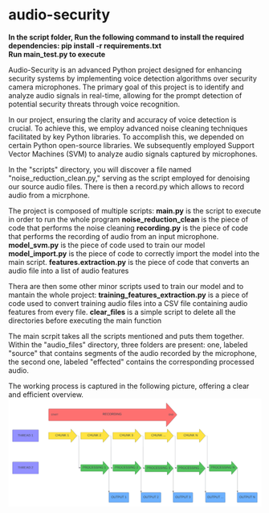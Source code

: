 # audio-security
**In the script folder, Run the following command to install the required dependencies: pip install -r requirements.txt** \
**Run main_test.py to execute**


Audio-Security is an advanced Python project designed for enhancing security systems by implementing voice detection algorithms over security camera microphones. The primary goal of this project is to identify and analyze audio signals in real-time, allowing for the prompt detection of potential security threats through voice recognition.

In our project, ensuring the clarity and accuracy of voice detection is crucial. To achieve this, we employ advanced noise cleaning techniques facilitated by key Python libraries.
To accomplish this, we depended on certain Python open-source libraries.
We subsequently employed Support Vector Machines (SVM) to analyze audio signals captured by microphones.



In the "scripts" directory, you will discover a file named "noise_reduction_clean.py," serving as the script employed for denoising our source audio files. There is then a record.py which allows to record audio from a micrphone.

The project is composed of multiple scripts:
**main.py** is the script to execute in order to run the whole program
**noise_reduction_clean** is the piece of code that performs the noise cleaning
**recording.py** is the piece of code that performs the recording of audio from an input microphone.
**model_svm.py** is the piece of code used to train our model
**model_import.py** is the piece of code to correctly import the model into the main script.
**features.extraction.py** is the piece of code that converts an audio file into a list of audio features

Thera are then some other minor scripts used to train our model and to mantain the whole project:
**training_features_extraction.py** is a piece of code used to convert training audio files into a CSV file containing audio features from every file.
**clear_files** is a simple script to delete all the directories before executing the main function



The main scrpit takes all the scripts mentioned and puts them together. Within the "audio_files" directory, three folders are present: one, labeled "source" that contains segments of the audio recorded by the microphone, the second one, labeled "effected" contains the corresponding processed audio. 

The working process is captured in the following picture, offering a clear and efficient overview.
![Working process](https://github.com/pradeeparoulmoji/audio-security/blob/main/pictures/recording%20process.png)






